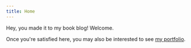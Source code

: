 ```yaml
---
title: Home
---
```


Hey, you made it to my book blog! Welcome.

Once you're satisfied here, you may also be interested to see [my portfolio](https://www.travisreedmendoza.com).